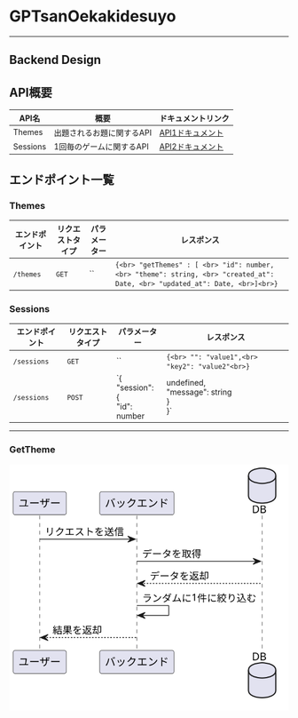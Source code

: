 # GPTsanOekakidesuyo


---
## Backend Design

## API概要

| API名 | 概要 | ドキュメントリンク |
|-------|------|------------------|
| Themes | 出題されるお題に関するAPI | [API1ドキュメント](リンク) |
| Sessions | 1回毎のゲームに関するAPI | [API2ドキュメント](リンク) |

## エンドポイント一覧

### Themes

| エンドポイント | リクエストタイプ | パラメーター | レスポンス |
|--------------|--------------|-----------|---------|
| `/themes` | `GET` | `` | `{<br> "getThemes" : [ <br> "id": number,<br> "theme": string, <br> "created_at": Date, <br> "updated_at": Date, <br>]<br>}` |

### Sessions

| エンドポイント | リクエストタイプ | パラメーター | レスポンス |
|--------------|--------------|-----------|---------|
| `/sessions` | `GET` | `` | `{<br> "": "value1",<br> "key2": "value2"<br>}` |
| `/sessions` | `POST` | `{<br> "session": { <br> "id": number | undefined, <br> "message": string <br>}<br>}` | `{<br> "key1": "value1",<br> "key2": "value2"<br>}` |

---
### GetTheme

![GetTheme シーケンス図](./docs/GetTheme.svg)
